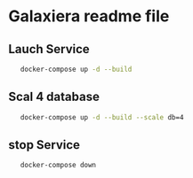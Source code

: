 # Galaxiera readme file

## Lauch Service


```bash
   docker-compose up -d --build
```

## Scal 4 database

```bash 
   docker-compose up -d --build --scale db=4
```

## stop Service

```bash
   docker-compose down
```
